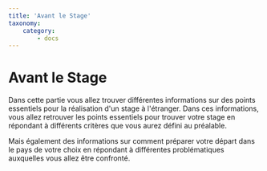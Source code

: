 ```yaml
---
title: 'Avant le Stage'
taxonomy:
    category:
        - docs
---
```


# Avant le Stage

Dans cette partie vous allez trouver différentes informations sur des points essentiels pour la réalisation d'un stage à l'étranger. Dans ces informations, vous allez retrouver les points essentiels pour trouver votre stage en répondant à différents critères que vous aurez défini au préalable.

Mais également des informations sur comment préparer votre départ dans le pays de votre choix en répondant à différentes problématiques auxquelles vous allez être confronté.